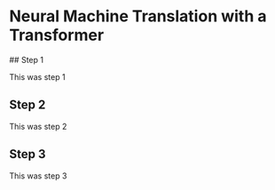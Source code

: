# Neural Machine Translation with a Transformer 

## Step 1

This was step 1

## Step 2
This was step 2 

## Step 3
This was step 3
